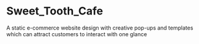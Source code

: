 # Sweet_Tooth_Cafe
A static e-commerce website design with creative pop-ups and templates which can attract customers to interact with one glance
